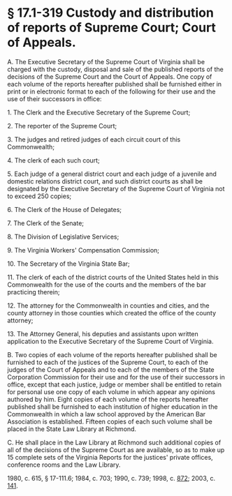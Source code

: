 # § 17.1-319 Custody and distribution of reports of Supreme Court; Court of Appeals.

<p>A. The Executive Secretary of the Supreme Court of Virginia shall be charged with the custody, disposal and sale of the published reports of the decisions of the Supreme Court and the Court of Appeals. One copy of each volume of the reports hereafter published shall be furnished either in print or in electronic format to each of the following for their use and the use of their successors in office:</p><p>1. The Clerk and the Executive Secretary of the Supreme Court;</p><p>2. The reporter of the Supreme Court;</p><p>3. The judges and retired judges of each circuit court of this Commonwealth;</p><p>4. The clerk of each such court;</p><p>5. Each judge of a general district court and each judge of a juvenile and domestic relations district court, and such district courts as shall be designated by the Executive Secretary of the Supreme Court of Virginia not to exceed 250 copies;</p><p>6. The Clerk of the House of Delegates;</p><p>7. The Clerk of the Senate;</p><p>8. The Division of Legislative Services;</p><p>9. The Virginia Workers' Compensation Commission;</p><p>10. The Secretary of the Virginia State Bar;</p><p>11. The clerk of each of the district courts of the United States held in this Commonwealth for the use of the courts and the members of the bar practicing therein;</p><p>12. The attorney for the Commonwealth in counties and cities, and the county attorney in those counties which created the office of the county attorney;</p><p>13. The Attorney General, his deputies and assistants upon written application to the Executive Secretary of the Supreme Court of Virginia.</p><p>B. Two copies of each volume of the reports hereafter published shall be furnished to each of the justices of the Supreme Court, to each of the judges of the Court of Appeals and to each of the members of the State Corporation Commission for their use and for the use of their successors in office, except that each justice, judge or member shall be entitled to retain for personal use one copy of each volume in which appear any opinions authored by him. Eight copies of each volume of the reports hereafter published shall be furnished to each institution of higher education in the Commonwealth in which a law school approved by the American Bar Association is established. Fifteen copies of each such volume shall be placed in the State Law Library at Richmond.</p><p>C. He shall place in the Law Library at Richmond such additional copies of all of the decisions of the Supreme Court as are available, so as to make up 15 complete sets of the Virginia Reports for the justices' private offices, conference rooms and the Law Library.</p><p>1980, c. 615, § 17-111.6; 1984, c. 703; 1990, c. 739; 1998, c. <a href='http://lis.virginia.gov/cgi-bin/legp604.exe?981+ful+CHAP0872'>872</a>; 2003, c. <a href='http://lis.virginia.gov/cgi-bin/legp604.exe?031+ful+CHAP0141'>141</a>.</p>